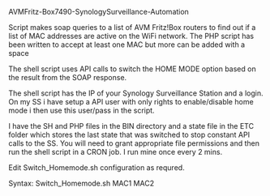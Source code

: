 AVMFritz-Box7490-SynologySurveillance-Automation

Script makes soap queries to a list of AVM Fritz!Box routers to find out if a list of MAC addresses are active on the WiFi network. The PHP script has been written to accept at least one MAC but more can be added with a space

The shell script uses API calls to switch the HOME MODE option based on the result from the SOAP response.

The shell script has the IP of your Synology Surveillance Station and a login. On my SS i have setup a API user with only rights to enable/disable home mode i then use this user/pass in the script.

I have the SH and PHP files in the BIN directory and a state file in the ETC folder which stores the last state that was switched to stop constant API calls to the SS. You will need to grant appropriate file permissions and then run the shell script in a CRON job. I run mine once every 2 mins.

Edit Switch_Homemode.sh configuration as requred.

Syntax: Switch_Homemode.sh MAC1 MAC2
